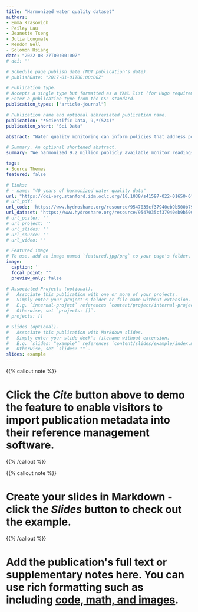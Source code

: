 ```yaml
---
title: "Harmonized water quality dataset"
authors:
- Emma Krasovich
- Peiley Lau
- Jeanette Tseng
- Julia Longmate
- Kendon Bell
- Solomon Hsiang
date: "2022-08-27T00:00:00Z"
# doi: ""

# Schedule page publish date (NOT publication's date).
# publishDate: "2017-01-01T00:00:00Z"

# Publication type.
# Accepts a single type but formatted as a YAML list (for Hugo requirements).
# Enter a publication type from the CSL standard.
publication_types: ["article-journal"]

# Publication name and optional abbreviated publication name.
publication: "*Scientific Data, 9,*(524)"
publication_short: "Sci Data"

abstract: "Water quality monitoring can inform policies that address pollution; however, inconsistent measurement and reporting practices render many observations incomparable across bodies of water, thereby impeding efforts to characterize spatial patterns and long-term trends in pollution. Here, we harmonized 9.2 million publicly available monitor readings from 226 distinct water monitoring authorities spanning the entirety of the Mississippi/Atchafalaya River Basin (MARB) in the United States. We created the Standardized Nitrogen and Phosphorus Dataset (SNAPD), a novel dataset of 4.8 million standardized observations for nitrogen- and phosphorus-containing compounds from 107 thousand sites during 1980–2018. To the best of our knowledge, this dataset represents the largest record of these pollutants in a single river network where measurements can be compared across time and space. We addressed numerous well-documented issues associated with the reporting and interpretation of these water quality data, heretofore unaddressed at this scale, and our approach to water quality data processing can be applied to other nutrient compounds and regions."

# Summary. An optional shortened abstract.
summary: "We harmonized 9.2 million publicly available monitor readings from 226 distinct water monitoring authorities spanning the entirety of the Mississippi/Atchafalaya River Basin (MARB) in the United States. We created the Standardized Nitrogen and Phosphorus Dataset (SNAPD), a novel dataset of 4.8 million standardized observations for nitrogen- and phosphorus-containing compounds from 107 thousand sites during 1980–2018. To the best of our knowledge, this dataset represents the largest record of these pollutants in a single river network where measurements can be compared across time and space."

tags:
- Source Themes
featured: false

# links:
# - name: "40 years of harmonized water quality data"
url: "https://doi-org.stanford.idm.oclc.org/10.1038/s41597-022-01650-6"
# url_pdf: 
url_code: 'https://www.hydroshare.org/resource/9547035cf37940eb9b500b7994a378a1/'
url_dataset: 'https://www.hydroshare.org/resource/9547035cf37940eb9b500b7994a378a1/'
# url_poster: ''
# url_project: ''
# url_slides: ''
# url_source: ''
# url_video: ''

# Featured image
# To use, add an image named `featured.jpg/png` to your page's folder. 
image:
  caption: ''
  focal_point: ""
  preview_only: false

# Associated Projects (optional).
#   Associate this publication with one or more of your projects.
#   Simply enter your project's folder or file name without extension.
#   E.g. `internal-project` references `content/project/internal-project/index.md`.
#   Otherwise, set `projects: []`.
# projects: []

# Slides (optional).
#   Associate this publication with Markdown slides.
#   Simply enter your slide deck's filename without extension.
#   E.g. `slides: "example"` references `content/slides/example/index.md`.
#   Otherwise, set `slides: ""`.
slides: example
---
```


{{% callout note %}}
# Click the *Cite* button above to demo the feature to enable visitors to import publication metadata into their reference management software.
{{% /callout %}}

{{% callout note %}}
# Create your slides in Markdown - click the *Slides* button to check out the example.
{{% /callout %}}

# Add the publication's **full text** or **supplementary notes** here. You can use rich formatting such as including [code, math, and images](https://docs.hugoblox.com/content/writing-markdown-latex/).
